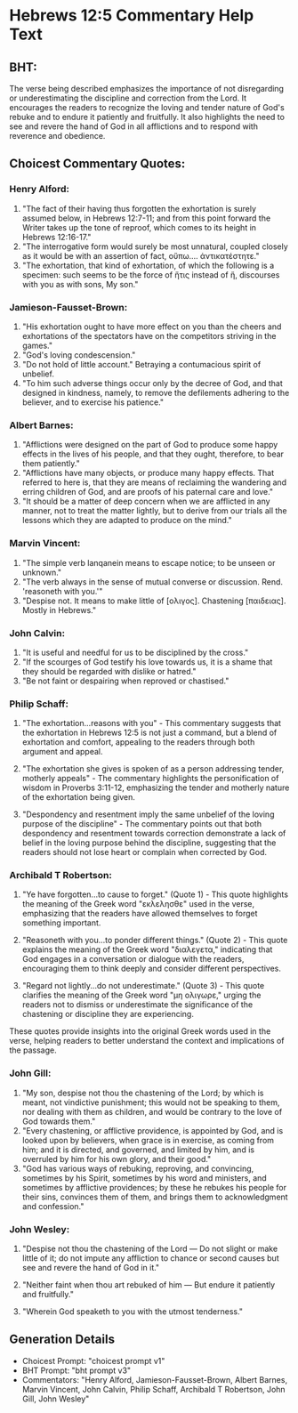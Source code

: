# Hebrews 12:5 Commentary Help Text

## BHT:
The verse being described emphasizes the importance of not disregarding or underestimating the discipline and correction from the Lord. It encourages the readers to recognize the loving and tender nature of God's rebuke and to endure it patiently and fruitfully. It also highlights the need to see and revere the hand of God in all afflictions and to respond with reverence and obedience.

## Choicest Commentary Quotes:
### Henry Alford:
1. "The fact of their having thus forgotten the exhortation is surely assumed below, in Hebrews 12:7-11; and from this point forward the Writer takes up the tone of reproof, which comes to its height in Hebrews 12:16-17."
2. "The interrogative form would surely be most unnatural, coupled closely as it would be with an assertion of fact, οὔπω.… ἀντικατέστητε."
3. "The exhortation, that kind of exhortation, of which the following is a specimen: such seems to be the force of ἥτις instead of ἥ, discourses with you as with sons, My son."

### Jamieson-Fausset-Brown:
1. "His exhortation ought to have more effect on you than the cheers and exhortations of the spectators have on the competitors striving in the games."
2. "God's loving condescension."
3. "Do not hold of little account." Betraying a contumacious spirit of unbelief.
4. "To him such adverse things occur only by the decree of God, and that designed in kindness, namely, to remove the defilements adhering to the believer, and to exercise his patience."

### Albert Barnes:
1. "Afflictions were designed on the part of God to produce some happy effects in the lives of his people, and that they ought, therefore, to bear them patiently."
2. "Afflictions have many objects, or produce many happy effects. That referred to here is, that they are means of reclaiming the wandering and erring children of God, and are proofs of his paternal care and love."
3. "It should be a matter of deep concern when we are afflicted in any manner, not to treat the matter lightly, but to derive from our trials all the lessons which they are adapted to produce on the mind."

### Marvin Vincent:
1. "The simple verb lanqanein means to escape notice; to be unseen or unknown." 
2. "The verb always in the sense of mutual converse or discussion. Rend. 'reasoneth with you.'"
3. "Despise not. It means to make little of [ολιγος]. Chastening [παιδειας]. Mostly in Hebrews."

### John Calvin:
1. "It is useful and needful for us to be disciplined by the cross."
2. "If the scourges of God testify his love towards us, it is a shame that they should be regarded with dislike or hatred."
3. "Be not faint or despairing when reproved or chastised."

### Philip Schaff:
1. "The exhortation...reasons with you" - This commentary suggests that the exhortation in Hebrews 12:5 is not just a command, but a blend of exhortation and comfort, appealing to the readers through both argument and appeal.

2. "The exhortation she gives is spoken of as a person addressing tender, motherly appeals" - The commentary highlights the personification of wisdom in Proverbs 3:11-12, emphasizing the tender and motherly nature of the exhortation being given.

3. "Despondency and resentment imply the same unbelief of the loving purpose of the discipline" - The commentary points out that both despondency and resentment towards correction demonstrate a lack of belief in the loving purpose behind the discipline, suggesting that the readers should not lose heart or complain when corrected by God.

### Archibald T Robertson:
1. "Ye have forgotten...to cause to forget." (Quote 1) - This quote highlights the meaning of the Greek word "εκλελησθε" used in the verse, emphasizing that the readers have allowed themselves to forget something important.

2. "Reasoneth with you...to ponder different things." (Quote 2) - This quote explains the meaning of the Greek word "διαλεγετα," indicating that God engages in a conversation or dialogue with the readers, encouraging them to think deeply and consider different perspectives.

3. "Regard not lightly...do not underestimate." (Quote 3) - This quote clarifies the meaning of the Greek word "μη ολιγωρε," urging the readers not to dismiss or underestimate the significance of the chastening or discipline they are experiencing.

These quotes provide insights into the original Greek words used in the verse, helping readers to better understand the context and implications of the passage.

### John Gill:
1. "My son, despise not thou the chastening of the Lord; by which is meant, not vindictive punishment; this would not be speaking to them, nor dealing with them as children, and would be contrary to the love of God towards them."
2. "Every chastening, or afflictive providence, is appointed by God, and is looked upon by believers, when grace is in exercise, as coming from him; and it is directed, and governed, and limited by him, and is overruled by him for his own glory, and their good."
3. "God has various ways of rebuking, reproving, and convincing, sometimes by his Spirit, sometimes by his word and ministers, and sometimes by afflictive providences; by these he rebukes his people for their sins, convinces them of them, and brings them to acknowledgment and confession."

### John Wesley:
1. "Despise not thou the chastening of the Lord — Do not slight or make little of it; do not impute any affliction to chance or second causes but see and revere the hand of God in it." 

2. "Neither faint when thou art rebuked of him — But endure it patiently and fruitfully." 

3. "Wherein God speaketh to you with the utmost tenderness."


## Generation Details
- Choicest Prompt: "choicest prompt v1"
- BHT Prompt: "bht prompt v3"
- Commentators: "Henry Alford, Jamieson-Fausset-Brown, Albert Barnes, Marvin Vincent, John Calvin, Philip Schaff, Archibald T Robertson, John Gill, John Wesley"
